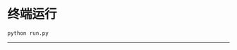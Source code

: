# 终端运行

```shell
python run.py
```
*****************************************************************************************************************************************************************************************************************************************************************************************************************************************************************************************************************************************************************************************************************************************************************************************************************************************************************************************************************************************************************************************************************************************************************************************************************************************************************************